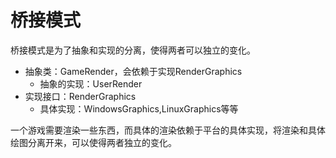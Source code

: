 # 桥接模式
桥接模式是为了抽象和实现的分离，使得两者可以独立的变化。

+ 抽象类：GameRender，会依赖于实现RenderGraphics
    + 抽象的实现：UserRender
+ 实现接口：RenderGraphics
    + 具体实现：WindowsGraphics,LinuxGraphics等等

一个游戏需要渲染一些东西，而具体的渲染依赖于平台的具体实现，将渲染和具体绘图分离开来，可以使得两者独立的变化。
